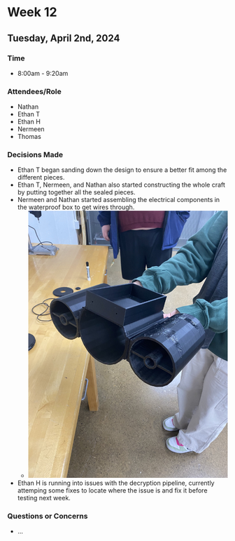 # Week 12
## Tuesday, April 2nd, 2024
### Time
- 8:00am - 9:20am
### Attendees/Role
- Nathan
- Ethan T
- Ethan H
- Nermeen
- Thomas
### Decisions Made
- Ethan T began sanding down the design to ensure a better fit among the different pieces.
- Ethan T, Nermeen, and Nathan also started constructing the whole craft by putting together all the sealed pieces.
- Nermeen and Nathan started assembling the electrical components in the waterproof box to get wires through.
    - ![Together](img/assembled.jpg)
- Ethan H is running into issues with the decryption pipeline, currently attemping some fixes to locate where the issue is and fix it before testing next week.
### Questions or Concerns
- ...